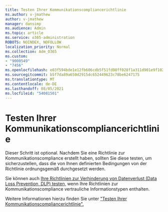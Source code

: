 ```yaml
---
title: Testen Ihrer Kommunikationscompliancerichtlinie
ms.author: v-jmathew
author: v-jmathew
manager: dansimp
ms.audience: Admin
ms.topic: article
ms.service: o365-administration
ROBOTS: NOINDEX, NOFOLLOW
localization_priority: Normal
ms.collection: Adm_O365
ms.custom:
- "9000549"
- "7456"
ms.openlocfilehash: e03f594bde1e12fb606cdb5f51fd98ff028f1a311d901e9f10241b027231c371
ms.sourcegitcommit: b5f7da89a650d2915dc652449623c78be6247175
ms.translationtype: MT
ms.contentlocale: de-DE
ms.lasthandoff: 08/05/2021
ms.locfileid: "54081501"
---
```

# <a name="test-your-communication-compliance-policy"></a>Testen Ihrer Kommunikationscompliancerichtlinie

Dieser Schritt ist optional. Nachdem Sie eine Richtlinie zur Kommunikationscompliance erstellt haben, sollten Sie diese testen, um sicherzustellen, dass die von Ihnen definierten Bedingungen von der Richtlinie ordnungsgemäß durchgesetzt werden.

Sie können auch [Ihre Richtlinien zur Verhinderung von Datenverlust (Data Loss Prevention, DLP) testen,](https://go.microsoft.com/fwlink/?linkid=2110890) wenn Ihre Richtlinien zur Kommunikationscompliance vertrauliche Informationstypen enthalten.

Weitere Informationen hierzu finden Sie unter ["Testen Ihrer Kommunikationscompliancerichtlinie".](https://go.microsoft.com/fwlink/?linkid=2111304)
